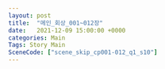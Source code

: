 ```yaml
---
layout: post
title:  "메인_회상_001~012장"
date:   2021-12-09 15:00:00 +0000
categories: Main
Tags: Story Main
SceneCode: ["scene_skip_cp001-012_q1_s10"]
---
```

